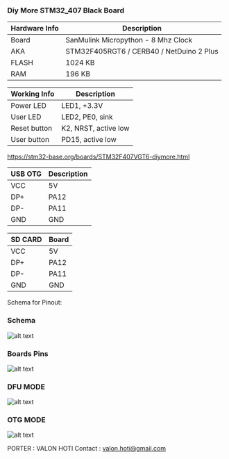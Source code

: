 ### Diy More STM32_407 Black Board 

|Hardware Info| Description|
|------|------|
|Board|SanMulink Micropython - 8 Mhz Clock|
|AKA|STM32F405RGT6 / CERB40 / NetDuino 2 Plus|
|FLASH| 1024 KB |
|RAM| 196 KB |

|Working Info| Description|
|------|------|
|Power LED| LED1, +3.3V |
|User LED| LED2, PE0, sink |
|Reset button| K2, NRST, active low |
|User button|  PD15, active low |

https://stm32-base.org/boards/STM32F407VGT6-diymore.html

|USB OTG| Description|
|------|------|
|VCC   | 5V  |
|DP+   | PA12|
|DP-   | PA11|
|GND   | GND |

|SD CARD| Board|
|------|------|
|VCC   | 5V  |
|DP+   | PA12|
|DP-   | PA11|
|GND   | GND |

Schema for Pinout:
### Schema 
![alt text](https://github.com/valoni/netmf-interpreter4x/blob/master/DIYMORE_STM32_407/DIY-More-STM32F407VGT6.png "Schema")

### Boards Pins
![alt text](https://github.com/valoni/netmf-interpreter4x/blob/master/DIYMORE_STM32_407/pinout.jpg "Pinout")

### DFU MODE 
![alt text](https://github.com/valoni/netmf-interpreter4x/blob/master/DIYMORE_STM32_407/DFU_Mode.jpg "DFU Mode")

### OTG MODE 
![alt text](https://github.com/valoni/netmf-interpreter4x/blob/master/DIYMORE_STM32_407/OTG_MODE.jpg "OTG Mode")

PORTER : VALON HOTI
Contact : valon.hoti@gmail.com 
